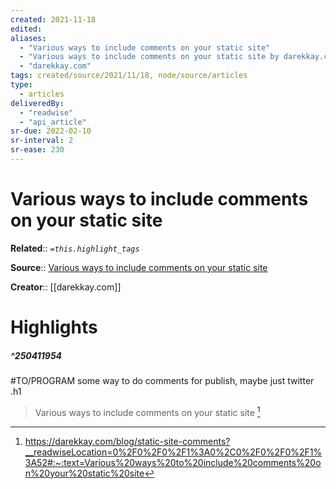 ```yaml
---
created: 2021-11-18
edited: 
aliases:
  - "Various ways to include comments on your static site"
  - "Various ways to include comments on your static site by darekkay.com"
  - "darekkay.com"
tags: created/source/2021/11/18, node/source/articles
type: 
  - articles
deliveredBy: 
  - "readwise"
  - "api_article"
sr-due: 2022-02-10
sr-interval: 2
sr-ease: 230
---
```

# Various ways to include comments on your static site

**Related**:: 
*`=this.highlight_tags`*

**Source**:: [Various ways to include comments on your static site](https://darekkay.com/blog/static-site-comments)

**Creator**:: [[darekkay.com]]

# Highlights
##### ^250411954
#TO/PROGRAM some way to do comments for publish, maybe just twitter .h1  
> Various ways to include comments on your static site 
  [^250411954]

[^250411954]: https://darekkay.com/blog/static-site-comments?__readwiseLocation=0%2F0%2F0%2F1%3A0%2C0%2F0%2F0%2F1%3A52#:~:text=Various%20ways%20to%20include%20comments%20on%20your%20static%20site

